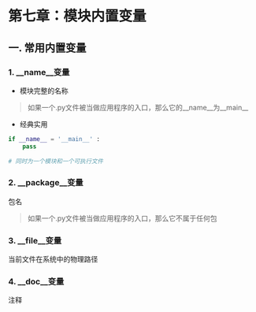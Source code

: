 # 第七章：模块内置变量

## 一. 常用内置变量

### 1. __name__变量
* 模块完整的名称
> 如果一个.py文件被当做应用程序的入口，那么它的__name__为__main__
* 经典实用
```python
if __name__ = '__main__' :
    pass
    
# 同时为一个模块和一个可执行文件
```

### 2. __package__变量
包名
> 如果一个.py文件被当做应用程序的入口，那么它不属于任何包

### 3. __file__变量
当前文件在系统中的物理路径

### 4. __doc__变量
注释

<comment-comment/>
